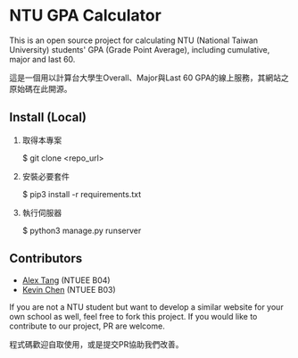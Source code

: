 # NTU GPA Calculator

This is an open source project for calculating NTU (National Taiwan University) students' GPA (Grade Point Average), including cumulative, major and last 60.

這是一個用以計算台大學生Overall、Major與Last 60 GPA的線上服務，其網站之原始碼在此開源。

## Install (Local)

1. 取得本專案

    $ git clone <repo_url>

2. 安裝必要套件

    $ pip3 install -r requirements.txt

3. 執行伺服器

    $ python3 manage.py runserver

## Contributors

+ [Alex Tang](https://github.com/cplalexandtang) (NTUEE B04)
+ [Kevin Chen](https://github.com/kevin85421) (NTUEE B03)

If you are not a NTU student but want to develop a similar website for your own school as well, feel free to fork this project. If you would like to contribute to our project, PR are welcome.

程式碼歡迎自取使用，或是提交PR協助我們改善。
